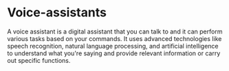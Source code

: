 # Voice-assistants
A voice assistant is a digital assistant that you can talk to and it can perform various tasks based on your commands. It uses advanced technologies like speech recognition, natural language processing, and artificial intelligence to understand what you're saying and provide relevant information or carry out specific functions. 

